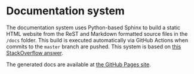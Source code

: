 Documentation system
===========================

The documentation system uses Python-based Sphinx to build a static HTML website from the ReST and Markdown formatted source files in the `/docs` folder. This build is executed automatically via GitHub Actions when commits to the `master` branch are pushed. This system is based on [this StackOverflow answer](https://stackoverflow.com/a/64311970). 

The generated docs are available at [the GitHub Pages site](https://lsst-dm.github.io/lsst-sandbox/index.html).